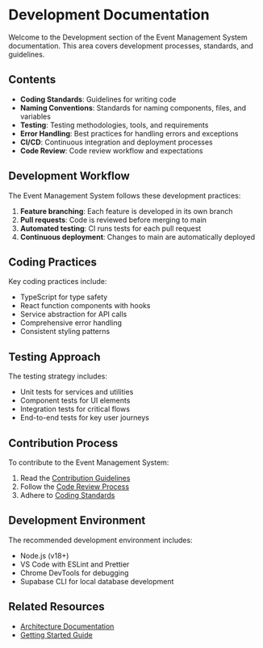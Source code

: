 # Development Documentation

Welcome to the Development section of the Event Management System documentation. This area covers development processes, standards, and guidelines.

## Contents

- **Coding Standards**: Guidelines for writing code
- **Naming Conventions**: Standards for naming components, files, and variables
- **Testing**: Testing methodologies, tools, and requirements
- **Error Handling**: Best practices for handling errors and exceptions
- **CI/CD**: Continuous integration and deployment processes
- **Code Review**: Code review workflow and expectations

## Development Workflow

The Event Management System follows these development practices:

1. **Feature branching**: Each feature is developed in its own branch
2. **Pull requests**: Code is reviewed before merging to main
3. **Automated testing**: CI runs tests for each pull request
4. **Continuous deployment**: Changes to main are automatically deployed

## Coding Practices

Key coding practices include:

- TypeScript for type safety
- React function components with hooks
- Service abstraction for API calls
- Comprehensive error handling
- Consistent styling patterns

## Testing Approach

The testing strategy includes:

- Unit tests for services and utilities
- Component tests for UI elements
- Integration tests for critical flows
- End-to-end tests for key user journeys

## Contribution Process

To contribute to the Event Management System:

1. Read the [Contribution Guidelines](./02-contribution-guidelines.md)
2. Follow the [Code Review Process](./code-review/01-code-review-process.md)
3. Adhere to [Coding Standards](./coding-standards/03-coding-standards.md)

## Development Environment

The recommended development environment includes:

- Node.js (v18+)
- VS Code with ESLint and Prettier
- Chrome DevTools for debugging
- Supabase CLI for local database development

## Related Resources

- [Architecture Documentation](../architecture/README.md)
- [Getting Started Guide](../getting-started/README.md) 